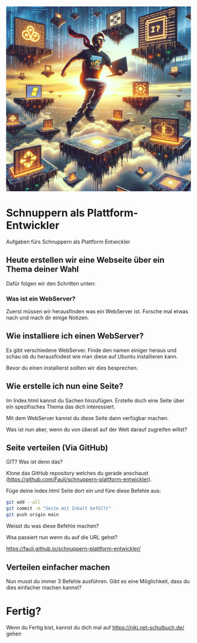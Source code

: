 ![platform-engineer](platform-engineer.webp)

# Schnuppern als Plattform-Entwickler

Aufgaben fürs Schnuppern als Plattform Entwickler

## Heute erstellen wir eine Webseite über ein Thema deiner Wahl

Dafür folgen wir den Schritten unten:

### Was ist ein WebServer?

Zuerst müssen wir herausfinden was ein WebServer ist.
Forsche mal etwas nach und mach dir einige Notizen.

## Wie installiere ich einen WebServer?

Es gibt verschiedene WebServer. Finde den namen einiger heraus und schau ob du herausfindest wie man diese auf Ubuntu installieren kann.

Bevor du einen installierst sollten wir dies besprechen.

## Wie erstelle ich nun eine Seite?

Im Index.html kannst du Sachen hinzufügen. Erstelle doch eine Seite über ein spezifisches Thema das dich interessiert.

Mit dem WebServer kannst du diese Seite dann verfügbar machen.

Was ist nun aber, wenn du von überall auf der Welt darauf zugreifen willst?

## Seite verteilen (Via GitHub)

GIT? Was ist denn das?

Klone das GitHub repository welches du gerade anschaust (https://github.com/Fauli/schnuppern-plattform-entwickler).

Füge deine index.html Seite dort ein und füre diese Befehle aus:

```bash
git add --all
git commit -m "Seite mit Inhalt befüllt"
git push origin main
```

Weisst du was diese Befehle machen?


Wsa passiert nun wenn du auf die URL gehst?

https://fauli.github.io/schnuppern-plattform-entwickler/

## Verteilen einfacher machen

Nun musst du immer 3 Befehle ausführen. Gibt es eine Möglichkeit, dass du dies einfacher machen kannst?


# Fertig?

Wenn du Fertig bist, kannst du dich mal auf https://niki.net-schulbuch.de/ gehen
